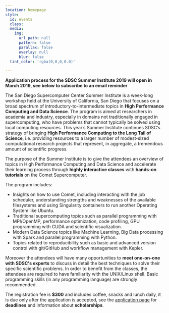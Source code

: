 ```yaml
---
location: homepage
style:
  id: events
  class:
  media:
    img:
      url_path: null
      pattern: false
      parallax: false
      overlay: null
      blur: false
  tint_color: 'rgba(0,0,0,0.0)'

---
```


**Application process for the SDSC Summer Institute 2019 will open in March 2019, see below to subscribe to an email reminder**

The San Diego Supercomputer Center Summer Institute is a week-long workshop held at the University of California, San Diego that focuses on a broad spectrum of introductory-to-intermediate topics in **High Performance Computing and Data Science**. The program is aimed at researchers in academia and industry, especially in domains not traditionally engaged in supercomputing, who have problems that cannot typically be solved using local computing resources. This year’s Summer Institute continues SDSC’s strategy of bringing **High Performance Computing to the Long Tail of Science**, i.e. providing resources to a larger number of modest-sized computational research projects that represent, in aggregate, a tremendous amount of scientific progress.

The purpose of the Summer Institute is to give the attendees an overview of topics in High Performance Computing and Data Science and accelerate their learning process through **highly interactive classes** with **hands-on tutorials** on the Comet Supercomputer.

The program includes:

* Insights on how to use Comet, including interacting with the job scheduler, understanding strengths and weaknesses of the available filesystems and using Singularity containers to run another Operating System like Ubuntu.
* Traditional supercomputing topics such as parallel programming with MPI/OpenMP, performance optimization, code profiling, GPU programming with CUDA and scientific visualization.
* Modern Data Science topics like Machine Learning, Big Data processing with Spark and parallel programming with Python.
* Topics related to reproducibility such as basic and advanced version control with git/GitHub and workflow management with Kepler.

Moreover the attendees will have many opportunities to **meet one-on-one with SDSC's experts** to discuss in detail the best techniques to solve their specific scientific problems.
In order to benefit from the classes, the attendees are required to have familiarity with the UNIX/Linux shell. Basic programming skills (in any programming language) are strongly recommended.

The registration fee is **$300** and includes coffee, snacks and lunch daily, it is due only after the application is accepted, see the [application page](/apply) for **deadlines** and information about **scholarships**.
